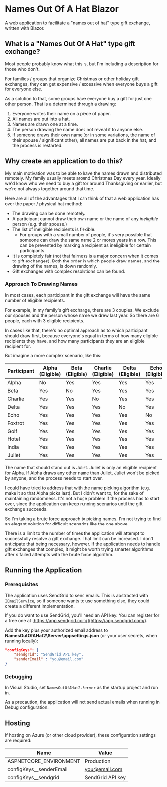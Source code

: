 # Names Out Of A Hat Blazor

A web application to facilitate a "names out of hat" type gift exchange, written with Blazor.

## What is a "Names Out Of A Hat" type gift exchange?

Most people probably know what this is, but I'm including a description for those who don't.

For families / groups that organize Christmas or other holiday gift exchanges, they can get expensive / excessive when everyone buys a gift for everyone else.

As a solution to that, some groups have everyone buy a gift for just one other person. That is a determined through a drawing:

1. Everyone writes their name on a piece of paper.
2. All names are put into a hat.
3. Names are drawn one at a time.
4. The person drawing the name does not reveal it to anyone else.
5. If someone draws their own name (or in some variations, the name of their spouse / significant other), all names are put back in the hat, and the process is restarted.

## Why create an application to do this?

My main motivation was to be able to have the names drawn and distributed remotely. My family usually meets around Christmas Day every year. Ideally we'd know who we need to buy a gift for around Thanksgiving or earlier, but we're not always together around that time.

Here are all of the advantages that I can think of that a web application has over the paper / physical hat method:

* The drawing can be done remotely.
* A participant cannot draw their own name or the name of any _ineligible_ person (e.g. their spouse.)
* The list of ineligible recipients is flexible.
    * For groups with a small number of people, it's very possible that someone can draw the same name 2 or mores years in a row. This can be prevented by marking a recipient as ineligible for certain participants.
* It is completely fair (not that fairness is a major concern when it comes to gift exchanges). Both the order in which people draw names, and the drawing of the names, is down randomly.
* Gift exchanges with complex resolutions can be found.

### Approach To Drawing Names

In most cases, each participant in the gift exchange will have the same number of eligible recipients.

For example, in my family's gift exchange, there are 3 couples. We exclude our spouses and the person whose name we drew last year. So there are 6 people, each with 3 eligible recipients.

In cases like that, there's no optimal approach as to which participant should draw first, because everyone's equal in terms of how many eligible recipients they have, and how many participants they are an eligible recipient for.

But imagine a more complex scenario, like this:

| Participant | Alpha (Eligible) | Beta (Eligible) | Charlie (Eligible) | Delta (Eligible) | Echo (Eligible) | Foxtrot (Eligible) | Golf (Eligible) | Hotel (Eligible) | India (Eligible) | Juliet (Eligible) |
| ----------- | ---------------- | --------------- | ------------------ | ---------------- | --------------- | ------------------ | --------------- | ---------------- | ---------------- | ----------------- |
| Alpha       | No               | Yes             | Yes                | Yes              | Yes             | Yes                | Yes             | Yes              | Yes              | Yes               |
| Beta        | Yes              | No              | Yes                | Yes              | Yes             | Yes                | Yes             | Yes              | Yes              | No                |
| Charlie     | Yes              | Yes             | No                 | Yes              | Yes             | Yes                | Yes             | Yes              | Yes              | No                |
| Delta       | Yes              | Yes             | Yes                | No               | Yes             | Yes                | Yes             | Yes              | Yes              | No                |
| Echo        | Yes              | Yes             | Yes                | Yes              | No              | Yes                | Yes             | Yes              | Yes              | No                |
| Foxtrot     | Yes              | Yes             | Yes                | Yes              | Yes             | No                 | Yes             | Yes              | Yes              | No                |
| Golf        | Yes              | Yes             | Yes                | Yes              | Yes             | Yes                | No              | Yes              | Yes              | No                |
| Hotel       | Yes              | Yes             | Yes                | Yes              | Yes             | Yes                | Yes             | No               | Yes              | No                |
| India       | Yes              | Yes             | Yes                | Yes              | Yes             | Yes                | Yes             | Yes              | No               | No                |
| Juliet      | Yes              | Yes             | Yes                | Yes              | Yes             | Yes                | Yes             | Yes              | Yes              | No                |

The name that should stand out is Juliet. Juliet is only an eligible recipient for Alpha. If Alpha draws any other name than Juliet, Juliet won't be picked by anyone, and the process needs to start over.

I could have tried to address that with the name picking algorithm (e.g. make it so that Alpha picks last). But I didn't want to, for the sake of maintaining randomness. It's not a huge problem if the process has to start over, since the application can keep running scenarios until the gift exchange succeeds.

So I'm taking a brute force approach to picking names. I'm not trying to find an elegant solution for difficult scenarios like the one above.

There is a limit to the number of times the application will attempt to successfully resolve a gift exchange. That limit can be increased. I don't anticipate that being necessary, however. If the application needs to handle gift exchanges that complex, it might be worth trying smarter algorithms after _n_ failed attempts with the brute force algorithm.

## Running the Application

### Prerequisites

The application uses SendGrid to send emails. This is abstracted with `IEmailService`, so if someone wants to use something else, they could create a different implementation.

If you do want to use SendGrid, you'll need an API key. You can register for a free one at [https://app.sendgrid.com/](https://app.sendgrid.com/).

Add the key plus your authorized email address to **NamesOutOfAHat2\Server\appsettings.json** (or your user secrets, when running locally):

```json
"configKeys": {
    "sendgrid": "SendGrid API key",
    "senderEmail" : "you@email.com"
}
```

### Debugging

In Visual Studio, set `NamesOutOfAHat2.Server` as the startup project and run in.

As a precaution, the application will not send actual emails when running in Debug configuration.

## Hosting

If hosting on Azure (or other cloud provider), these configuration settings are required:

| Name                    | Value            |
| ----------------------- | ---------------- |
| ASPNETCORE_ENVIRONMENT  | Production       |
| configKeys__senderEmail | you@email.com    |
| configKeys__sendgrid    | SendGrid API key |

